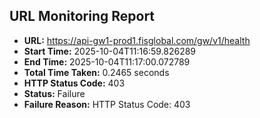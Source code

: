 ## URL Monitoring Report

- **URL:** https://api-gw1-prod1.fisglobal.com/gw/v1/health
- **Start Time:** 2025-10-04T11:16:59.826289
- **End Time:** 2025-10-04T11:17:00.072789
- **Total Time Taken:** 0.2465 seconds
- **HTTP Status Code:** 403
- **Status:** Failure
- **Failure Reason:** HTTP Status Code: 403
